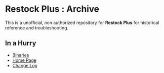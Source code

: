# Restock Plus : Archive

This is a unofficial, non authorized repository for **Restock Plus** for historical reference and troubleshooting.


## In a Hurry

* [Binaries](./ARR/Archive)
* [Home Page](https://github.com/net-lisias-ksph/Restocked/)
* [Change Log](./CHANGE_LOG.md)
